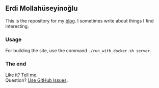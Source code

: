 ## Erdi Mollahüseyinoğlu

This is the repository for my [blog](http://erdi.mollahuseyinoglu.com). I sometimes write about things I find interesting.

### Usage

For building the site, use the command `./run_with_docker.sh server`.

### The end

Like it? [Tell me](http://twitter.com/EMollahuseyin).<br/>
Question? [Use GitHub Issues](http://github.com/erdimollahuseyin/erdi.mollahuseyinoglu.github.io/issues).
